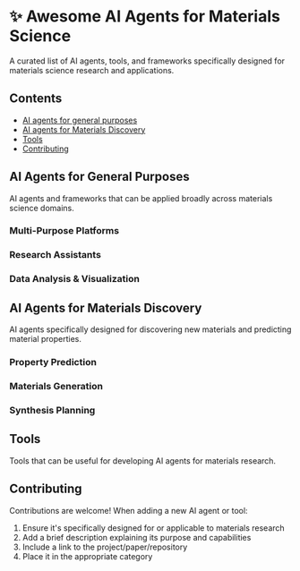 # ✨ Awesome AI Agents for Materials Science

A curated list of AI agents, tools, and frameworks specifically designed for materials science research and applications.

## Contents

- [AI agents for general purposes](#ai-agents-for-general-purposes)
- [AI agents for Materials Discovery](#ai-agents-for-materials-discovery)
- [Tools](#tools)
- [Contributing](#contributing)

## AI Agents for General Purposes

AI agents and frameworks that can be applied broadly across materials science domains.

### Multi-Purpose Platforms
<!-- Add general AI agents here -->

### Research Assistants
<!-- Add research assistant AI agents here -->

### Data Analysis & Visualization
<!-- Add data analysis AI agents here -->

## AI Agents for Materials Discovery

AI agents specifically designed for discovering new materials and predicting material properties.

### Property Prediction
<!-- Add property prediction AI agents here -->

### Materials Generation
<!-- Add structure generation AI agents here -->

### Synthesis Planning
<!-- Add synthesis planning AI agents here -->

## Tools

Tools that can be useful for developing AI agents for materials research.

<!-- Add general AI agents here -->

## Contributing

Contributions are welcome! When adding a new AI agent or tool:
1. Ensure it's specifically designed for or applicable to materials research
2. Add a brief description explaining its purpose and capabilities
3. Include a link to the project/paper/repository
4. Place it in the appropriate category

